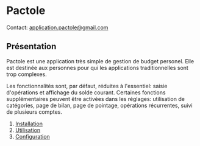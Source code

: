 # Pactole

Contact: [application.pactole@gmail.com](mailto:application.pactole@gmail.com)


## Présentation

Pactole est une application très simple de gestion de budget personel. Elle est
destinée aux personnes pour qui les applications traditionnelles sont trop
complexes.

Les fonctionnalités sont, par défaut, réduites à l'essentiel: saisie
d'opérations et affichage du solde courant. Certaines fonctions supplémentaires
peuvent être activées dans les réglages: utilisation de catégories, page de
bilan, page de pointage, opérations récurrentes, suivi de plusieurs comptes.


  1. [Installation](installation.md)
  2. [Utilisation](utilisation.md)
  3. [Configuration](configuration.md)